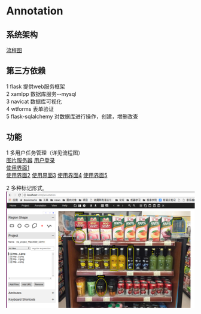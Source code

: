 # Annotation
## 系统架构
[流程图](http://note.youdao.com/noteshare?id=a1a224f51c2e18a3c3e36eb6ef268bbe)
## 第三方依赖
1 flask 提供web服务框架   
2 xamlpp 数据库服务--mysql    
3 navicat 数据库可视化  
4 wtforms 表单验证  
5 flask-sqlalchemy  对数据库进行操作，创建，增删改查  
  
  
## 功能
1 多用户任务管理（详见流程图）  
[图片服务器](https://note.youdao.com/yws/public/resource/43867abf6370ad9dda3961cc055802ff/xmlnote/0F6786CB85834EEDA7EAFE9BFFC517FD/14094)
[用户登录](https://note.youdao.com/yws/public/resource/43867abf6370ad9dda3961cc055802ff/xmlnote/5FEA6086EF684CAA8CA3DBA36B936B99/14075)  
[使用界面1](https://note.youdao.com/yws/public/resource/43867abf6370ad9dda3961cc055802ff/xmlnote/C900AAA8A8F54D8D9EF44FE1EEF53111/14077)  
[使用界面2](https://note.youdao.com/yws/public/resource/43867abf6370ad9dda3961cc055802ff/xmlnote/7851220FB09945C0BDA2B406833D7813/14076)
[使用界面3](https://note.youdao.com/yws/public/resource/43867abf6370ad9dda3961cc055802ff/xmlnote/DE793CD4DF9B4CB4925E527D8C2D6973/14079)
[使用界面4](https://note.youdao.com/yws/public/resource/43867abf6370ad9dda3961cc055802ff/xmlnote/91957540EF1F4FB8B2DA99A44F254905/14081)
[使用界面5](https://note.youdao.com/yws/public/resource/43867abf6370ad9dda3961cc055802ff/xmlnote/9490D1A6083D4E6E8063867CCF182FF5/14090)

2 多种标记形式, 
![如图](https://github.com/zbzstar/pictures_markdown/blob/master/annotation/show.jpg)  
